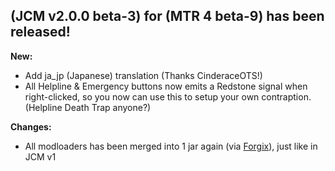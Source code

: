 ## (JCM v2.0.0 beta-3) for (MTR 4 beta-9) has been released!

**New:**
- Add ja_jp (Japanese) translation (Thanks CinderaceOTS!)
- All Helpline & Emergency buttons now emits a Redstone signal when right-clicked, so you now can use this to setup your own contraption. (Helpline Death Trap anyone?)

**Changes:**
- All modloaders has been merged into 1 jar again (via [Forgix](https://github.com/PacifistMC/Forgix)), just like in JCM v1

